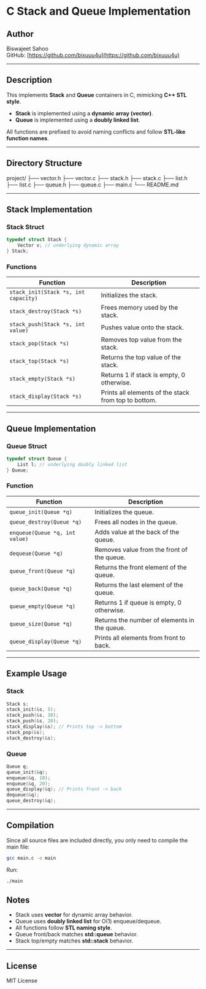 # C Stack and Queue Implementation

## Author

Biswajeet Sahoo  
GitHub: [https://github.com/bixuuu4u](https://github.com/bixuuu4u)

---

## Description

This implements **Stack** and **Queue** containers in C, mimicking **C++ STL style**.

- **Stack** is implemented using a **dynamic array (vector)**.
- **Queue** is implemented using a **doubly linked list**.

All functions are prefixed to avoid naming conflicts and follow **STL-like function names**.

---

## Directory Structure

project/
├── vector.h
├── vector.c
├── stack.h
├── stack.c
├── list.h
├── list.c
├── queue.h
├── queue.c
├── main.c
└── README.md

---

## Stack Implementation

### Stack Struct

```c
typedef struct Stack {
    Vector v; // underlying dynamic array
} Stack;
```

### Functions

| Function                             | Description                                          |
| ------------------------------------ | ---------------------------------------------------- |
| `stack_init(Stack *s, int capacity)` | Initializes the stack.                               |
| `stack_destroy(Stack *s)`            | Frees memory used by the stack.                      |
| `stack_push(Stack *s, int value)`    | Pushes value onto the stack.                         |
| `stack_pop(Stack *s)`                | Removes top value from the stack.                    |
| `stack_top(Stack *s)`                | Returns the top value of the stack.                  |
| `stack_empty(Stack *s)`              | Returns 1 if stack is empty, 0 otherwise.            |
| `stack_display(Stack *s)`            | Prints all elements of the stack from top to bottom. |

---

## Queue Implementation

### Queue Struct

```c
typedef struct Queue {
    List l; // underlying doubly linked list
} Queue;
```

### Function

| Function                       | Description                                  |
| ------------------------------ | -------------------------------------------- |
| `queue_init(Queue *q)`         | Initializes the queue.                       |
| `queue_destroy(Queue *q)`      | Frees all nodes in the queue.                |
| `enqueue(Queue *q, int value)` | Adds value at the back of the queue.         |
| `dequeue(Queue *q)`            | Removes value from the front of the queue.   |
| `queue_front(Queue *q)`        | Returns the front element of the queue.      |
| `queue_back(Queue *q)`         | Returns the last element of the queue.       |
| `queue_empty(Queue *q)`        | Returns 1 if queue is empty, 0 otherwise.    |
| `queue_size(Queue *q)`         | Returns the number of elements in the queue. |
| `queue_display(Queue *q)`      | Prints all elements from front to back.      |

---

## Example Usage

### Stack

```c
Stack s;
stack_init(&s, 5);
stack_push(&s, 10);
stack_push(&s, 20);
stack_display(&s); // Prints top -> bottom
stack_pop(&s);
stack_destroy(&s);
```

### Queue

```c
Queue q;
queue_init(&q);
enqueue(&q, 10);
enqueue(&q, 20);
queue_display(&q); // Prints front -> back
dequeue(&q);
queue_destroy(&q);
```

---

## Compilation

Since all source files are included directly, you only need to compile the main file:

```bash
gcc main.c -o main
```

Run:

```bash
./main
```

## Notes

- Stack uses **vector** for dynamic array behavior.
- Queue uses **doubly linked list** for O(1) enqueue/dequeue.
- All functions follow **STL naming style**.
- Queue front/back matches **std::queue** behavior.
- Stack top/empty matches **std::stack** behavior.

---

## License

MIT License
